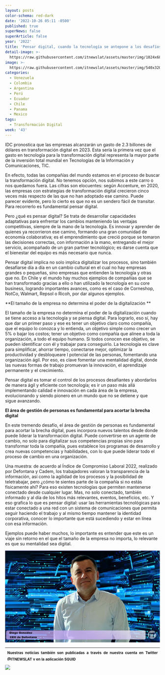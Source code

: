 ```yaml
---
layout: posts
color-schema: red-dark
date: '2022-10-26 05:11 -0500'
published: true
superNews: false
superArticle: false
year: '2022'
title: 'Pensar digital, cuando la tecnología se antepone a los desafíos'
detail-image: >-
  https://raw.githubusercontent.com/itnewslat/assets/master/img/1024x680/Diego-Gonzalez-g.jpg
image: >-
  https://raw.githubusercontent.com/itnewslat/assets/master/img/540x320/Diego-Gonzalez-p.jpg
categories:
  - Venezuela
  - Colombia
  - Argentina
  - Perú
  - Ecuador
  - Chile
  - Panama
  - Mexico
tags:
  - Transformación Digital
week: '43'
---
```

IDC pronostica que las empresas alcanzarán un gasto de 2.3 billones de dólares en transformación digital en 2023. Esta sería la primera vez que el gasto en tecnología para la transformación digital representa la mayor parte de la inversión total mundial en Tecnologías de la Información y Comunicaciones, TIC.

En efecto, todas las compañías del mundo estamos en el proceso de buscar la transformación digital. No tenemos opción, nos subimos a este carro o nos quedamos fuera. Las cifras son elocuentes: según Accenture, en 2020, las empresas con estrategias de transformación digital crecieron cinco veces más respecto de las que no han adoptado ese camino. Puede parecer evidente, pero lo cierto es que no es un sendero fácil de transitar. Para recorrerlo es fundamental pensar digital. 

Pero ¿qué es pensar digital? Se trata de desarrollar capacidades adaptativas para enfrentar los cambios manteniendo las ventajas competitivas, siempre de la mano de la tecnología. Es innovar y aprender de quienes ya recorrieron ese camino, formando una gran comunidad de economía colaborativa; es el emprendimiento que creció porque se tomaron las decisiones correctas, con información a la mano, entregando el mejor servicio, acompañado de un gran partner tecnológico; es darse cuenta que el bienestar del equipo es más necesario que nunca. 

Pensar digital implica no solo implica digitalizar los procesos, sino también desafiarse día a día en un cambio cultural en el cual no hay empresas grandes o pequeñas, sino empresas que entienden la tecnología y otras que no. En Chile y el mundo hay muchos ejemplos de compañías que se han transformado gracias a ello o han utilizado la tecnología en su core business, logrando importantes avances, como es el caso de Corneshop, NotCo, Walmart, Repsol o Ricoh, por dar algunos ejemplos.

**El tamaño de la empresa no determina el poder de la digitalización **

El tamaño de la empresa no determina el poder de la digitalización cuando se tiene acceso a la tecnología y se piensa digital. Para lograrlo, eso sí, hay que dar un primer paso y ese es tener un objetivo claro como compañía, que el equipo lo conozca y lo entienda, un objetivo simple como crecer un 5% o bajar los costos; tener un objetivo como compañía que alinee a toda la organización, a todo el equipo humano. Si todos conocen ese objetivo, se pueden identificar con él y trabajar para conseguirlo. 
La tecnología es clave para simplificar, ahorrar tiempo, conectarse mejor, optimizar la productividad y desbloqueare l potencial de las personas, fomentando una organización ágil. Por eso, es clave fomentar una mentalidad digital, donde las nuevas formas de trabajo promuevan la innovación, el aprendizaje permanente y el crecimiento.

Pensar digital es tomar el control de los procesos desafiantes y abordarlos de manera ágil y eficiente con tecnología; es ir un paso más allá implementando calidad e innovación en cada área de la empresa, evolucionando y siendo pionero en un mundo que no se detiene y que sigue avanzando.

**El área de gestión de personas es fundamental para acortar la brecha digital**

En este tremendo desafío, el área de gestión de personas es fundamental para acortar la brecha digital, pues incorpora nuevos talentos desde donde puede liderar la transformación digital. Puede convertirse en un agente de cambio, no solo para digitalizar sus competencias propias sino para transformar toda la compañía, pues establece los programas de desarrollo y crea nuevas competencias y habilidades, con lo que puede liderar todo el proceso de cambio en una organización.

Una muestra: de acuerdo al Índice de Compromiso Laboral 2022, realizado por Defontana y Cadem, los trabajadores valoran la transparencia de la información, así como la agilidad de los procesos y la posibilidad de teletrabajar, pero ¿cómo te sientes parte de la compañía si no estás físicamente ahí? Para eso existen tecnologías que permiten mantenerse conectado desde cualquier lugar. Mas, no solo conectado, también informado y al día de los hitos más relevantes, eventos, beneficios, etc. Y eso grafica lo que es pensar digital: usar las herramientas tecnológicas para estar conectado a una red con un sistema de comunicaciones que permita seguir haciendo el trabajo y al mismo tiempo mantener la identidad corporativa, conocer lo importante que está sucediendo y estar en línea con esa información. 

Ejemplos puede haber muchos, lo importante es entender que este es un viaje sin retorno en el que el tamaño de la empresa no importa, lo relevante es que su mentalidad sea digital.

![](https://raw.githubusercontent.com/itnewslat/assets/master/img/540x320/Diego-Gonzalez-p.jpg)

<table style="height: 42px;" width="569">
<tbody>
<tr>
<td style="text-align: justify;"><sub><strong>Nuestras noticias también son publicadas a través de nuestra cuenta en Twitter <a href="https://twitter.com/itnewslat?lang=es">@ITNEWSLAT</a> y en la aplicación <a href="https://squidapp.co/en/">SQUID</a></strong></sub></td>
</tr>
</tbody>
</table>

<img src="https://tracker.metricool.com/c3po.jpg?hash=56f88a41e39ab42c063cc51676587a04"/>
